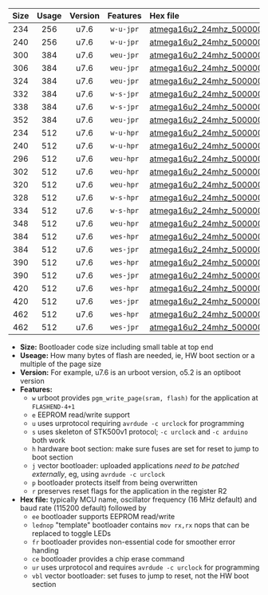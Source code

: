 |Size|Usage|Version|Features|Hex file|
|:-:|:-:|:-:|:-:|:--|
|234|256|u7.6|`w-u-jpr`|[atmega16u2_24mhz_500000bps_ur_vbl.hex](https://raw.githubusercontent.com/stefanrueger/urboot/main//atmega16u2_24mhz_500000bps_ur_vbl.hex)|
|240|256|u7.6|`w-u-jpr`|[atmega16u2_24mhz_500000bps_lednop_ur_vbl.hex](https://raw.githubusercontent.com/stefanrueger/urboot/main//atmega16u2_24mhz_500000bps_lednop_ur_vbl.hex)|
|300|384|u7.6|`weu-jpr`|[atmega16u2_24mhz_500000bps_ee_ur_vbl.hex](https://raw.githubusercontent.com/stefanrueger/urboot/main//atmega16u2_24mhz_500000bps_ee_ur_vbl.hex)|
|306|384|u7.6|`weu-jpr`|[atmega16u2_24mhz_500000bps_ee_lednop_ur_vbl.hex](https://raw.githubusercontent.com/stefanrueger/urboot/main//atmega16u2_24mhz_500000bps_ee_lednop_ur_vbl.hex)|
|324|384|u7.6|`weu-jpr`|[atmega16u2_24mhz_500000bps_ee_lednop_fr_ur_vbl.hex](https://raw.githubusercontent.com/stefanrueger/urboot/main//atmega16u2_24mhz_500000bps_ee_lednop_fr_ur_vbl.hex)|
|332|384|u7.6|`w-s-jpr`|[atmega16u2_24mhz_500000bps_vbl.hex](https://raw.githubusercontent.com/stefanrueger/urboot/main//atmega16u2_24mhz_500000bps_vbl.hex)|
|338|384|u7.6|`w-s-jpr`|[atmega16u2_24mhz_500000bps_lednop_vbl.hex](https://raw.githubusercontent.com/stefanrueger/urboot/main//atmega16u2_24mhz_500000bps_lednop_vbl.hex)|
|352|384|u7.6|`weu-jpr`|[atmega16u2_24mhz_500000bps_ee_lednop_fr_ce_ur_vbl.hex](https://raw.githubusercontent.com/stefanrueger/urboot/main//atmega16u2_24mhz_500000bps_ee_lednop_fr_ce_ur_vbl.hex)|
|234|512|u7.6|`w-u-hpr`|[atmega16u2_24mhz_500000bps_ur.hex](https://raw.githubusercontent.com/stefanrueger/urboot/main//atmega16u2_24mhz_500000bps_ur.hex)|
|240|512|u7.6|`w-u-hpr`|[atmega16u2_24mhz_500000bps_lednop_ur.hex](https://raw.githubusercontent.com/stefanrueger/urboot/main//atmega16u2_24mhz_500000bps_lednop_ur.hex)|
|296|512|u7.6|`weu-hpr`|[atmega16u2_24mhz_500000bps_ee_ur.hex](https://raw.githubusercontent.com/stefanrueger/urboot/main//atmega16u2_24mhz_500000bps_ee_ur.hex)|
|302|512|u7.6|`weu-hpr`|[atmega16u2_24mhz_500000bps_ee_lednop_ur.hex](https://raw.githubusercontent.com/stefanrueger/urboot/main//atmega16u2_24mhz_500000bps_ee_lednop_ur.hex)|
|320|512|u7.6|`weu-hpr`|[atmega16u2_24mhz_500000bps_ee_lednop_fr_ur.hex](https://raw.githubusercontent.com/stefanrueger/urboot/main//atmega16u2_24mhz_500000bps_ee_lednop_fr_ur.hex)|
|328|512|u7.6|`w-s-hpr`|[atmega16u2_24mhz_500000bps.hex](https://raw.githubusercontent.com/stefanrueger/urboot/main//atmega16u2_24mhz_500000bps.hex)|
|334|512|u7.6|`w-s-hpr`|[atmega16u2_24mhz_500000bps_lednop.hex](https://raw.githubusercontent.com/stefanrueger/urboot/main//atmega16u2_24mhz_500000bps_lednop.hex)|
|348|512|u7.6|`weu-hpr`|[atmega16u2_24mhz_500000bps_ee_lednop_fr_ce_ur.hex](https://raw.githubusercontent.com/stefanrueger/urboot/main//atmega16u2_24mhz_500000bps_ee_lednop_fr_ce_ur.hex)|
|384|512|u7.6|`wes-hpr`|[atmega16u2_24mhz_500000bps_ee.hex](https://raw.githubusercontent.com/stefanrueger/urboot/main//atmega16u2_24mhz_500000bps_ee.hex)|
|384|512|u7.6|`wes-jpr`|[atmega16u2_24mhz_500000bps_ee_vbl.hex](https://raw.githubusercontent.com/stefanrueger/urboot/main//atmega16u2_24mhz_500000bps_ee_vbl.hex)|
|390|512|u7.6|`wes-hpr`|[atmega16u2_24mhz_500000bps_ee_lednop.hex](https://raw.githubusercontent.com/stefanrueger/urboot/main//atmega16u2_24mhz_500000bps_ee_lednop.hex)|
|390|512|u7.6|`wes-jpr`|[atmega16u2_24mhz_500000bps_ee_lednop_vbl.hex](https://raw.githubusercontent.com/stefanrueger/urboot/main//atmega16u2_24mhz_500000bps_ee_lednop_vbl.hex)|
|420|512|u7.6|`wes-hpr`|[atmega16u2_24mhz_500000bps_ee_lednop_fr.hex](https://raw.githubusercontent.com/stefanrueger/urboot/main//atmega16u2_24mhz_500000bps_ee_lednop_fr.hex)|
|420|512|u7.6|`wes-jpr`|[atmega16u2_24mhz_500000bps_ee_lednop_fr_vbl.hex](https://raw.githubusercontent.com/stefanrueger/urboot/main//atmega16u2_24mhz_500000bps_ee_lednop_fr_vbl.hex)|
|462|512|u7.6|`wes-hpr`|[atmega16u2_24mhz_500000bps_ee_lednop_fr_ce.hex](https://raw.githubusercontent.com/stefanrueger/urboot/main//atmega16u2_24mhz_500000bps_ee_lednop_fr_ce.hex)|
|462|512|u7.6|`wes-jpr`|[atmega16u2_24mhz_500000bps_ee_lednop_fr_ce_vbl.hex](https://raw.githubusercontent.com/stefanrueger/urboot/main//atmega16u2_24mhz_500000bps_ee_lednop_fr_ce_vbl.hex)|

- **Size:** Bootloader code size including small table at top end
- **Useage:** How many bytes of flash are needed, ie, HW boot section or a multiple of the page size
- **Version:** For example, u7.6 is an urboot version, o5.2 is an optiboot version
- **Features:**
  + `w` urboot provides `pgm_write_page(sram, flash)` for the application at `FLASHEND-4+1`
  + `e` EEPROM read/write support
  + `u` uses urprotocol requiring `avrdude -c urclock` for programming
  + `s` uses skeleton of STK500v1 protocol; `-c urclock` and `-c arduino` both work
  + `h` hardware boot section: make sure fuses are set for reset to jump to boot section
  + `j` vector bootloader: uploaded applications *need to be patched externally*, eg, using `avrdude -c urclock`
  + `p` bootloader protects itself from being overwritten
  + `r` preserves reset flags for the application in the register R2
- **Hex file:** typically MCU name, oscillator frequency (16 MHz default) and baud rate (115200 default) followed by
  + `ee` bootloader supports EEPROM read/write
  + `lednop` "template" bootloader contains `mov rx,rx` nops that can be replaced to toggle LEDs
  + `fr` bootloader provides non-essential code for smoother error handing
  + `ce` bootloader provides a chip erase command
  + `ur` uses urprotocol and requires `avrdude -c urclock` for programming
  + `vbl` vector bootloader: set fuses to jump to reset, not the HW boot section
